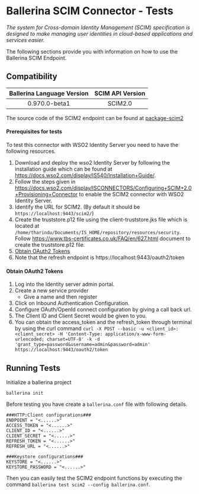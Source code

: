 # Ballerina SCIM Connector - Tests

*The system for Cross-domain Identity Management (SCIM) specification
 is designed to make managing user identities in cloud-based applications 
 and services easier.*

The following sections provide you with information on how to use the Ballerina SCIM Endpoint.

 ## Compatibility
 | Ballerina Language Version| SCIM API Version  |
 | :------------------------:| :----------------:|
 | 0.970.0-beta1             | SCIM2.0           |

The source code of the SCIM2 endpoint can be found at [package-scim2](https://github.com/wso2-ballerina/package-scim2)

#### Prerequisites for tests
To test this connector with WSO2 Identity Server you need to have the following resources.

1. Download and deploy the wso2 Identity Server by following the installation guide 
which can be found at 
https://docs.wso2.com/display/IS540/Installation+Guide/.
2. Follow the steps given in https://docs.wso2.com/display/ISCONNECTORS/Configuring+SCIM+2.0+Provisioning+Connector
to enable the SCIM2 connector with WSO2 Identity Server. 
3. Identify the URL for SCIM2. (By default it should be `https://localhost:9443/scim2/`)
4. Create the truststore.p12 file using the client-truststore.jks file which is located at
`/home/tharindu/Documents/IS_HOME/repository/resources/security`. Follow 
 https://www.tbs-certificates.co.uk/FAQ/en/627.html
 document to create the truststore.p12 file.
5. [Obtain OAuth2 Tokens](#obtain-oauth2-tokens)
6. Note that the refresh endpoint is 
https://localhost:9443/oauth2/token

#### Obtain OAuth2 Tokens
1. Log into the Identity server admin portal.
2. Create a new service provider
    - Give a name and then register
3. Click on Inbound Authentication Configuration.
4. Configure OAuth/OpenId connect configuration by giving a call back url.
5. The Client ID and Client Secret would be given to you.
6. You can obtain the access_token and the refresh_token through terminal by using the curl
command 
`curl -X POST --basic -u <client_id>:<client_secret> -H 'Content-Type: application/x-www-form-urlencoded;
charset=UTF-8' -k -d 'grant_type=password&username=admin&password=admin' https://localhost:9443/oauth2/token
` 
## Running Tests

Initialize a ballerina project 

`ballerina init`

Before testing you have create a `ballerina.conf` file with following details.
```
###HTTP:Client configurations###
ENDPOINT = "<......>"
ACCESS_TOKEN = "<......>"
CLIENT_ID = "<......>"
CLIENT_SECRET = "<......>"
REFRESH_TOKEN = "<......>"
REFRESH_URL = "<......>"

###Keystore configurations###
KEYSTORE = "<......>"
KEYSTORE_PASSWORD = "<......>"
``` 

Then you can easily test the SCIM2 endpoint functions by executing the command 
`ballerina test scim2 --config ballerina.conf`.
